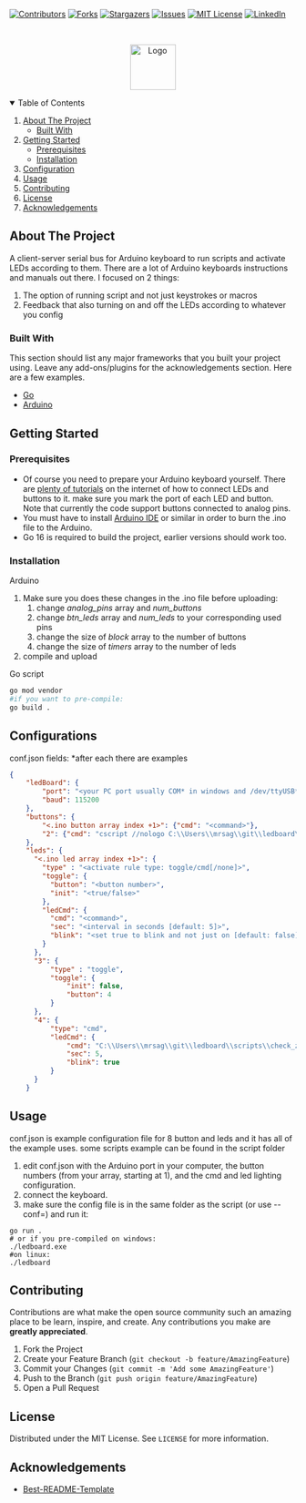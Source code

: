 <!-- PROJECT SHIELDS -->
<!--
*** I'm using markdown "reference style" links for readability.
*** Reference links are enclosed in brackets [ ] instead of parentheses ( ).
*** See the bottom of this document for the declaration of the reference variables
*** for contributors-url, forks-url, etc. This is an optional, concise syntax you may use.
*** https://www.markdownguide.org/basic-syntax/#reference-style-links
-->
[![Contributors][contributors-shield]][contributors-url]
[![Forks][forks-shield]][forks-url]
[![Stargazers][stars-shield]][stars-url]
[![Issues][issues-shield]][issues-url]
[![MIT License][license-shield]][license-url]
[![LinkedIn][linkedin-shield]][linkedin-url]


<!-- PROJECT LOGO -->
<br />
<p align="center">
  <a href="https://github.com/MRsagi/ledboard">
    <img src="demo.gif" alt="Logo" width="80" height="80">
  </a>
</p>


<!-- TABLE OF CONTENTS -->
<details open="open">
  <summary>Table of Contents</summary>
  <ol>
    <li>
      <a href="#about-the-project">About The Project</a>
      <ul>
        <li><a href="#built-with">Built With</a></li>
      </ul>
    </li>
    <li>
      <a href="#getting-started">Getting Started</a>
      <ul>
        <li><a href="#prerequisites">Prerequisites</a></li>
        <li><a href="#installation">Installation</a></li>
      </ul>
    </li>
    <li><a href="#configuration">Configuration</a></li>
    <li><a href="#usage">Usage</a></li>
    <li><a href="#contributing">Contributing</a></li>
    <li><a href="#license">License</a></li>
    <li><a href="#acknowledgements">Acknowledgements</a></li>
  </ol>
</details>


<!-- ABOUT THE PROJECT -->
## About The Project

A client-server serial bus for Arduino keyboard to run scripts and activate LEDs according to them.
There are a lot of Arduino keyboards instructions and manuals out there. I focused on 2 things:
1. The option of running script and not just keystrokes or macros
2. Feedback that also turning on and off the LEDs according to whatever you config


### Built With

This section should list any major frameworks that you built your project using. Leave any add-ons/plugins for the acknowledgements section. Here are a few examples.
* [Go](https://golang.org)
* [Arduino](https://www.arduino.cc/)


<!-- GETTING STARTED -->
## Getting Started

### Prerequisites

* Of course you need to prepare your Arduino keyboard yourself. There are [plenty of tutorials](https://roboindia.com/tutorials/arduino-nano-digital-input-push-button/) on the internet of how to connect LEDs and buttons to it. make sure you mark the port of each LED and button.  
Note that currently the code support buttons connected to analog pins.
* You must have to install [Arduino IDE](https://www.arduino.cc/en/software) or similar in order to burn the .ino file to the Arduino. 
* Go 16 is required to build the project, earlier versions should work too.


### Installation

Arduino
1. Make sure you does these changes in the .ino file before uploading:
    1. change *analog_pins* array and *num_buttons* 
    2. change *btn_leds* array and *num_leds* to your corresponding used pins
    3. change the size of *block* array to the number of buttons
    4. change the size of *timers* array to the number of leds
2. compile and upload

Go script
```sh
go mod vendor
#if you want to pre-compile:
go build .
```

<!-- CONFIGURATIONS EXAMPLES -->
## Configurations

conf.json fields:
*after each <instruction> there are examples
```conf.json
{
    "ledBoard": {
        "port": "<your PC port usually COM* in windows and /dev/ttyUSB* or /dev/ttyACM*>",
        "baud": 115200
    },
    "buttons": {
        "<.ino button array index +1>": {"cmd": "<command>"},
        "2": {"cmd": "cscript //nologo C:\\Users\\mrsag\\git\\ledboard\\scripts\\toggle_zoom_audio.js"},
    },
    "leds": {
      "<.ino led array index +1>": {
        "type" : "<activate rule type: toggle/cmd[/none]>",
        "toggle": {
          "button": "<button number>",
          "init": "<true/false>"
        },
        "ledCmd": {
          "cmd": "<command>",
          "sec": "<interval in seconds [default: 5]>",
          "blink": "<set true to blink and not just on [default: false]>"
        }
      },
      "3": {
          "type" : "toggle",
          "toggle": {
              "init": false,
              "button": 4
          }
      },
      "4": {
          "type": "cmd",
          "ledCmd": {
              "cmd": "C:\\Users\\mrsag\\git\\ledboard\\scripts\\check_zoom.bat",
              "sec": 5,
              "blink": true
          }
      }
    }
```


<!-- USAGE EXAMPLES -->
## Usage

conf.json is example configuration file for 8 button and leds and it has all of the example uses.
some scripts example can be found in the script folder

1. edit conf.json with the Arduino port in your computer, the button numbers (from your array, starting at 1), and the cmd and led lighting configuration.
2. connect the keyboard.
3. make sure the config file is in the same folder as the script (or use --conf=<path>) and run it:
```
go run .
# or if you pre-compiled on windows:
./ledboard.exe
#on linux:
./ledboard
```


<!-- CONTRIBUTING -->
## Contributing

Contributions are what make the open source community such an amazing place to be learn, inspire, and create. Any contributions you make are **greatly appreciated**.

1. Fork the Project
2. Create your Feature Branch (`git checkout -b feature/AmazingFeature`)
3. Commit your Changes (`git commit -m 'Add some AmazingFeature'`)
4. Push to the Branch (`git push origin feature/AmazingFeature`)
5. Open a Pull Request


<!-- LICENSE -->
## License

Distributed under the MIT License. See `LICENSE` for more information.


<!-- ACKNOWLEDGEMENTS -->
## Acknowledgements
* [Best-README-Template](https://github.com/othneildrew/Best-README-Template)

<!-- MARKDOWN LINKS & IMAGES -->
<!-- https://www.markdownguide.org/basic-syntax/#reference-style-links -->
[contributors-shield]: https://img.shields.io/github/contributors/MRsagi/ledboard.svg?style=for-the-badge
[contributors-url]: https://github.com/MRsagi/ledboard/graphs/contributors
[forks-shield]: https://img.shields.io/github/forks/MRsagi/ledboard?style=for-the-badge
[forks-url]: https://github.com/MRsagi/ledboard/network/members
[stars-shield]: https://img.shields.io/github/stars/MRsagi/ledboard.svg?style=for-the-badge
[stars-url]: https://github.com/MRsagi/ledboard/stargazers
[issues-shield]: https://img.shields.io/github/issues/MRsagi/ledboard.svg?style=for-the-badge
[issues-url]: https://github.com/MRsagi/ledboard/issues
[license-shield]: https://img.shields.io/github/license/MRsagi/ledboard.svg?style=for-the-badge
[license-url]: https://github.com/MRsagi/ledboard/blob/master/LICENSE.txt
[linkedin-shield]: https://img.shields.io/badge/-LinkedIn-black.svg?style=for-the-badge&logo=linkedin&colorB=555
[linkedin-url]: https://www.linkedin.com/in/sagi-rosenthal/
